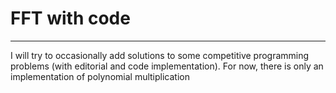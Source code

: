 # FFT with code
------------------
I will try to occasionally add solutions to some competitive programming problems (with editorial and code implementation). For now, there is only an implementation of polynomial multiplication